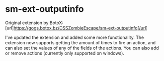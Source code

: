 # sm-ext-outputinfo
Original extension by BotoX:  [url]https://gogs.botox.bz/CSSZombieEscape/sm-ext-outputinfo[/url]

I've updated the extension and added some more functionality. 
The extension now supports getting the amount of times to fire an action, and can also set the values of any of the fields of the actions.
You can also add or remove actions (currently only supported on windows).
